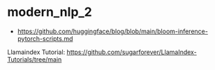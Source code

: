 # modern_nlp_2
- https://github.com/huggingface/blog/blob/main/bloom-inference-pytorch-scripts.md

Llamaindex Tutorial: https://github.com/sugarforever/LlamaIndex-Tutorials/tree/main 
